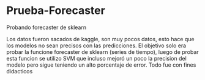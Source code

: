 # Prueba-Forecaster
Probando forecaster de sklearn

Los datos fueron sacados de kaggle, son muy pocos datos, esto hace que los modelos no sean precisos con las predicciones.
El objetivo solo era probar la funcione forecaster de sklearn (series de tiempo), luego de probar esta funcion se utilizo SVM que incluso mejoró un poco la precision del modelo pero sigue teniendo un alto porcentaje de error.
Todo fue con fines didacticos
